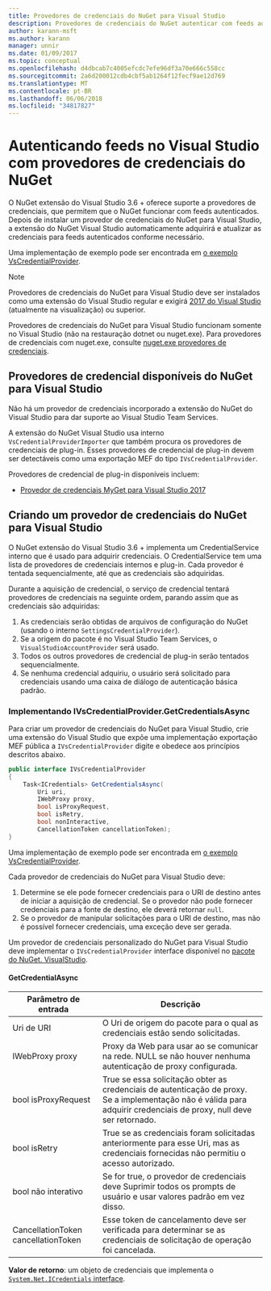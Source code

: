 ```yaml
---
title: Provedores de credenciais do NuGet para Visual Studio
description: Provedores de credenciais do NuGet autenticar com feeds ao implementar a interface IVsCredentialProvider em uma extensão do Visual Studio.
author: karann-msft
ms.author: karann
manager: unnir
ms.date: 01/09/2017
ms.topic: conceptual
ms.openlocfilehash: d4dbcab7c4005efcdc7efe96df3a70e666c558cc
ms.sourcegitcommit: 2a6d200012cdb4cbf5ab1264f12fecf9ae12d769
ms.translationtype: MT
ms.contentlocale: pt-BR
ms.lasthandoff: 06/06/2018
ms.locfileid: "34817827"
---
```

# <a name="authenticating-feeds-in-visual-studio-with-nuget-credential-providers"></a>Autenticando feeds no Visual Studio com provedores de credenciais do NuGet

O NuGet extensão do Visual Studio 3.6 + oferece suporte a provedores de credenciais, que permitem que o NuGet funcionar com feeds autenticados.
Depois de instalar um provedor de credenciais do NuGet para Visual Studio, a extensão do NuGet Visual Studio automaticamente adquirirá e atualizar as credenciais para feeds autenticados conforme necessário.

Uma implementação de exemplo pode ser encontrada em [o exemplo VsCredentialProvider](https://github.com/NuGet/Samples/tree/master/VsCredentialProvider).

> [!Note]
> Provedores de credenciais do NuGet para Visual Studio deve ser instalados como uma extensão do Visual Studio regular e exigirá [2017 do Visual Studio](https://aka.ms/vs/15/preview/vs_enterprise) (atualmente na visualização) ou superior.
>
> Provedores de credenciais do NuGet para Visual Studio funcionam somente no Visual Studio (não na restauração dotnet ou nuget.exe). Para provedores de credenciais com nuget.exe, consulte [nuget.exe provedores de credenciais](nuget-exe-Credential-providers.md).

## <a name="available-nuget-credential-providers-for-visual-studio"></a>Provedores de credencial disponíveis do NuGet para Visual Studio

Não há um provedor de credenciais incorporado a extensão do NuGet do Visual Studio para dar suporte ao Visual Studio Team Services.

A extensão do NuGet Visual Studio usa interno `VsCredentialProviderImporter` que também procura os provedores de credenciais de plug-in. Esses provedores de credencial de plug-in devem ser detectáveis como uma exportação MEF do tipo `IVsCredentialProvider`.

Provedores de credencial de plug-in disponíveis incluem:

- [Provedor de credenciais MyGet para Visual Studio 2017](http://docs.myget.org/docs/reference/credential-provider-for-visual-studio)

## <a name="creating-a-nuget-credential-provider-for-visual-studio"></a>Criando um provedor de credenciais do NuGet para Visual Studio

O NuGet extensão do Visual Studio 3.6 + implementa um CredentialService interno que é usado para adquirir credenciais. O CredentialService tem uma lista de provedores de credenciais internos e plug-in. Cada provedor é tentada sequencialmente, até que as credenciais são adquiridas.

Durante a aquisição de credencial, o serviço de credencial tentará provedores de credenciais na seguinte ordem, parando assim que as credenciais são adquiridas:

1. As credenciais serão obtidas de arquivos de configuração do NuGet (usando o interno `SettingsCredentialProvider`).
1. Se a origem do pacote é no Visual Studio Team Services, o `VisualStudioAccountProvider` será usado.
1. Todos os outros provedores de credencial de plug-in serão tentados sequencialmente.
1. Se nenhuma credencial adquiriu, o usuário será solicitado para credenciais usando uma caixa de diálogo de autenticação básica padrão.

### <a name="implementing-ivscredentialprovidergetcredentialsasync"></a>Implementando IVsCredentialProvider.GetCredentialsAsync

Para criar um provedor de credenciais do NuGet para Visual Studio, crie uma extensão do Visual Studio que expõe uma implementação exportação MEF pública a `IVsCredentialProvider` digite e obedece aos princípios descritos abaixo.

```cs
public interface IVsCredentialProvider
{
    Task<ICredentials> GetCredentialsAsync(
        Uri uri,
        IWebProxy proxy,
        bool isProxyRequest,
        bool isRetry,
        bool nonInteractive,
        CancellationToken cancellationToken);
}
```

Uma implementação de exemplo pode ser encontrada em [o exemplo VsCredentialProvider](https://github.com/NuGet/Samples/tree/master/VsCredentialProvider).

Cada provedor de credenciais do NuGet para Visual Studio deve:

1. Determine se ele pode fornecer credenciais para o URI de destino antes de iniciar a aquisição de credencial. Se o provedor não pode fornecer credenciais para a fonte de destino, ele deverá retornar `null`.
1. Se o provedor de manipular solicitações para o URI de destino, mas não é possível fornecer credenciais, uma exceção deve ser gerada.

Um provedor de credenciais personalizado do NuGet para Visual Studio deve implementar o `IVsCredentialProvider` interface disponível no [pacote do NuGet. VisualStudio](https://www.nuget.org/packages/NuGet.VisualStudio/).

#### <a name="getcredentialasync"></a>GetCredentialAsync

| Parâmetro de entrada |Descrição|
| ----------------|-----------|
| Uri de URI | O Uri de origem do pacote para o qual as credenciais estão sendo solicitadas.|
| IWebProxy proxy | Proxy da Web para usar ao se comunicar na rede. NULL se não houver nenhuma autenticação de proxy configurada. |
| bool isProxyRequest | True se essa solicitação obter as credenciais de autenticação de proxy. Se a implementação não é válida para adquirir credenciais de proxy, null deve ser retornado. |
| bool isRetry | True se as credenciais foram solicitadas anteriormente para esse Uri, mas as credenciais fornecidas não permitiu o acesso autorizado. |
| bool não interativo | Se for true, o provedor de credenciais deve Suprimir todos os prompts de usuário e usar valores padrão em vez disso. |
| CancellationToken cancellationToken | Esse token de cancelamento deve ser verificada para determinar se as credenciais de solicitação de operação foi cancelada. |

**Valor de retorno**: um objeto de credenciais que implementa o [ `System.Net.ICredentials` interface](/dotnet/api/system.net.icredentials?view=netstandard-2.0).

